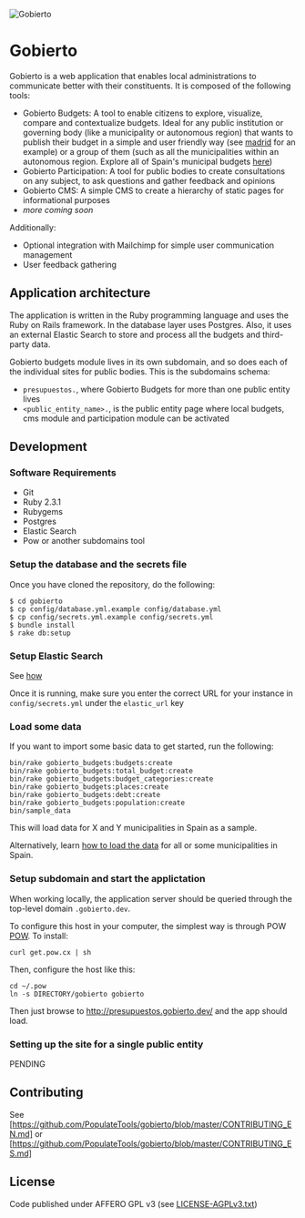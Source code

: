 
![Gobierto](https://gobierto.es/assets/logo_gobierto.png)

# Gobierto

Gobierto is a web application that enables local administrations to communicate better with their constituents. It is composed of the following tools:

- Gobierto Budgets: A tool to enable citizens to explore, visualize, compare and contextualize budgets. Ideal for any public institution or governing body (like a municipality or autonomous region) that wants to publish their budget in a simple and user friendly way (see [madrid](madrid.gobierto.es) for an example) or a group of them (such as all the municipalities within an autonomous region. Explore all of Spain's municipal budgets [here](presupuestos.gobierto.es))
- Gobierto Participation: A tool for public bodies to create consultations on any subject, to ask questions and gather feedback and opinions
- Gobierto CMS: A simple CMS to create a hierarchy of static pages for informational purposes
- _more coming soon_

Additionally:
- Optional integration with Mailchimp for simple user communication management
- User feedback gathering

## Application architecture

The application is written in the Ruby programming language and uses the Ruby on Rails framework. In the database layer uses Postgres. Also, it uses an external Elastic Search to store and process all the budgets and third-party data.

Gobierto budgets module lives in its own subdomain, and so does each of the individual sites for public bodies. This is the subdomains schema:

- `presupuestos.`, where Gobierto Budgets for more than one public entity lives
- `<public_entity_name>.`, is the public entity page where local budgets, cms module and participation module
  can be activated

## Development

### Software Requirements

- Git
- Ruby 2.3.1
- Rubygems
- Postgres
- Elastic Search
- Pow or another subdomains tool

### Setup the database and the secrets file

Once you have cloned the repository, do the following:

```
$ cd gobierto
$ cp config/database.yml.example config/database.yml
$ cp config/secrets.yml.example config/secrets.yml
$ bundle install
$ rake db:setup
```

### Setup Elastic Search

See [how](https://www.elastic.co/guide/en/elasticsearch/guide/current/running-elasticsearch.html)

Once it is running, make sure you enter the correct URL for your instance in `config/secrets.yml` under the `elastic_url` key

### Load some data

If you want to import some basic data to get started, run the following:

```
bin/rake gobierto_budgets:budgets:create
bin/rake gobierto_budgets:total_budget:create
bin/rake gobierto_budgets:budget_categories:create
bin/rake gobierto_budgets:places:create
bin/rake gobierto_budgets:debt:create
bin/rake gobierto_budgets:population:create
bin/sample_data
```

This will load data for X and Y municipalities in Spain as a sample.

Alternatively, learn [how to load the data](https://github.com/PopulateTools/gobierto/wiki/Loading-Gobierto-Data) for all or some municipalities in Spain.

### Setup subdomain and start the applictation

When working locally, the application server should be queried through the top-level domain `.gobierto.dev`.

To configure this host in your computer, the simplest way is through POW [POW](http://pow.cx/). To install:

```
curl get.pow.cx | sh
```

Then, configure the host like this:

```
cd ~/.pow
ln -s DIRECTORY/gobierto gobierto
```

Then just browse to http://presupuestos.gobierto.dev/ and the app should load.

### Setting up the site for a single public entity

PENDING

## Contributing

See [https://github.com/PopulateTools/gobierto/blob/master/CONTRIBUTING_EN.md] or [https://github.com/PopulateTools/gobierto/blob/master/CONTRIBUTING_ES.md]

## License

Code published under AFFERO GPL v3 (see [LICENSE-AGPLv3.txt](https://github.com/PopulateTools/gobierto/blob/master/LICENSE-AGPLv3.txt))
